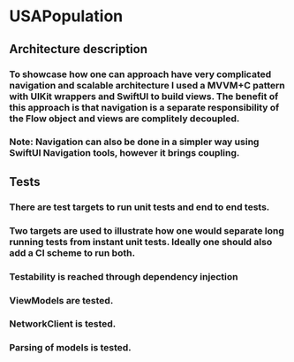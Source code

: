 # USAPopulation

## Architecture description
### To showcase how one can approach have very complicated navigation and scalable architecture I used a MVVM+C pattern with UIKit wrappers and SwiftUI to build views. The benefit of this approach is that navigation is a separate responsibility of the Flow object and views are complitely decoupled. 

### Note: Navigation can also be done in a simpler way using SwiftUI Navigation tools, however it brings coupling.

## Tests
### There are test targets to run unit tests and end to end tests.
### Two targets are used to illustrate how one would separate long running tests from instant unit tests. Ideally one should also add a CI scheme to run both.
### Testability is reached through dependency injection
### ViewModels are tested.
### NetworkClient is tested.
### Parsing of models is tested.
